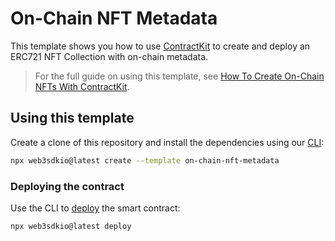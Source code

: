 # On-Chain NFT Metadata

This template shows you how to use [ContractKit](https://docs.web3sdk.io/contractkit) to create and deploy an ERC721 NFT Collection with on-chain metadata.

> For the full guide on using this template, see [How To Create On-Chain NFTs With ContractKit](https://blog.web3sdk.io/guides/how-to-create-on-chain-nfts-with-web3sdkio/).

## Using this template

Create a clone of this repository and install the dependencies using our [CLI](https://docs.web3sdk.io/cli):

```bash
npx web3sdkio@latest create --template on-chain-nft-metadata
```

### Deploying the contract

Use the CLI to [deploy](https://docs.web3sdk.io/deploy) the smart contract:

```bash
npx web3sdkio@latest deploy
```
